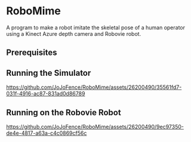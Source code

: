 # RoboMime
A program to make a robot imitate the skeletal pose of a human operator using a Kinect Azure depth camera and Robovie robot.

## Prerequisites


## Running the Simulator



https://github.com/JoJoFence/RoboMime/assets/26200490/35561fd7-031f-4916-ac87-831ad0d86789



## Running on the Robovie Robot



https://github.com/JoJoFence/RoboMime/assets/26200490/9ec97350-de4e-4817-a63a-c4c0869cf56c



